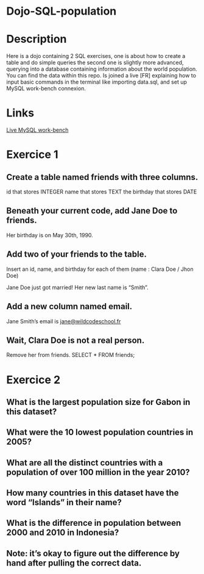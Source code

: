 # Dojo-SQL-population

# Description

Here is a dojo containing 2 SQL exercises, one is about how to create a table and do simple queries the second one is slightly more advanced, querying into a database containing information about the world population. You can find the data within this repo. 
Is joined a live [FR] explaining how to input basic commands in the terminal like importing data.sql, and set up MySQL work-bench connexion.

# Links

[Live MySQL work-bench](https://www.youtube.com/watch?v=WL_AWBl6Ktk&feature=youtu.be)  


# Exercice 1

## Create a table named friends with three columns.

id that stores INTEGER
name that stores TEXT
the birthday that stores DATE

## Beneath your current code, add Jane Doe to friends.
Her birthday is on May 30th, 1990.

## Add two of your friends to the table.
Insert an id, name, and birthday for each of them
(name : Clara Doe / Jhon Doe)

Jane Doe just got married! Her new last name is “Smith”.
## Add a new column named email.

Jane Smith’s email is jane@wildcodeschool.fr

## Wait, Clara Doe is not a real person.
Remove her from friends.
SELECT * FROM friends;

# Exercice 2 


## What is the largest population size for Gabon in this dataset?
## What were the 10 lowest population countries in 2005?
## What are all the distinct countries with a population of over 100 million in the year 2010?
## How many countries in this dataset have the word “Islands” in their name?
## What is the difference in population between 2000 and 2010 in Indonesia?
## Note: it’s okay to figure out the difference by hand after pulling the correct data.